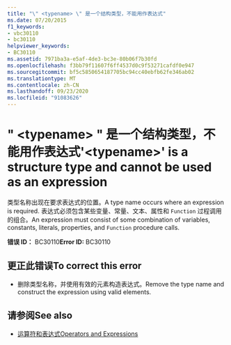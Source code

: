 ```yaml
---
title: "\" <typename> \" 是一个结构类型，不能用作表达式"
ms.date: 07/20/2015
f1_keywords:
- vbc30110
- bc30110
helpviewer_keywords:
- BC30110
ms.assetid: 7971ba3a-e5af-4de3-bc3e-80b06f7b30fd
ms.openlocfilehash: f3bb79f11607f6ff4537d0c9f53271cafdf0e947
ms.sourcegitcommit: bf5c5850654187705bc94cc40ebfb62fe346ab02
ms.translationtype: MT
ms.contentlocale: zh-CN
ms.lasthandoff: 09/23/2020
ms.locfileid: "91083626"
---
```

# <a name="typename-is-a-structure-type-and-cannot-be-used-as-an-expression"></a><span data-ttu-id="c703a-102">" \<typename> " 是一个结构类型，不能用作表达式</span><span class="sxs-lookup"><span data-stu-id="c703a-102">'\<typename>' is a structure type and cannot be used as an expression</span></span>

<span data-ttu-id="c703a-103">类型名称出现在要求表达式的位置。</span><span class="sxs-lookup"><span data-stu-id="c703a-103">A type name occurs where an expression is required.</span></span> <span data-ttu-id="c703a-104">表达式必须包含某些变量、常量、文本、属性和 `Function` 过程调用的组合。</span><span class="sxs-lookup"><span data-stu-id="c703a-104">An expression must consist of some combination of variables, constants, literals, properties, and `Function` procedure calls.</span></span>  
  
 <span data-ttu-id="c703a-105">**错误 ID：** BC30110</span><span class="sxs-lookup"><span data-stu-id="c703a-105">**Error ID:** BC30110</span></span>  
  
## <a name="to-correct-this-error"></a><span data-ttu-id="c703a-106">更正此错误</span><span class="sxs-lookup"><span data-stu-id="c703a-106">To correct this error</span></span>  
  
- <span data-ttu-id="c703a-107">删除类型名称，并使用有效的元素构造表达式。</span><span class="sxs-lookup"><span data-stu-id="c703a-107">Remove the type name and construct the expression using valid elements.</span></span>  
  
## <a name="see-also"></a><span data-ttu-id="c703a-108">请参阅</span><span class="sxs-lookup"><span data-stu-id="c703a-108">See also</span></span>

- [<span data-ttu-id="c703a-109">运算符和表达式</span><span class="sxs-lookup"><span data-stu-id="c703a-109">Operators and Expressions</span></span>](../programming-guide/language-features/operators-and-expressions/index.md)

